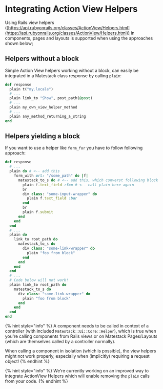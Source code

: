 # Integrating Action View Helpers

Using Rails view helpers ([https://api.rubyonrails.org/classes/ActionView/Helpers.html](https://api.rubyonrails.org/classes/ActionView/Helpers.html)) in components, pages and layouts is supported when using the approaches shown below;

## Helpers without a block

Simple Action View helpers working without a block, can easily be integrated in a Matestack class response by calling `plain`:

```ruby
def response
  plain t("my.locale")
  # ...
  plain link_to "Show", post_path(@post)
  # ...
  plain my_own_view_helper_method
  # ...
  plain any_method_returning_a_string
end
```

## Helpers yielding a block

If you want to use a helper like `form_for` you have to follow following approach:

```ruby
def response
  # ...
  plain do # <-- add this
    form_with url: "/some_path" do |f|
      matestack_to_s do # <-- add this, which converst following block to a string
        plain f.text_field :foo # <-- call plain here again
        br
        div class: "some-input-wrapper" do
          plain f.text_field :bar
        end
        br
        plain f.submit
      end
    end
  end
  # ...
  plain do
    link_to root_path do
      matestack_to_s do
        div class: "some-link-wrapper" do
          plain "foo from block"
        end
      end
    end
  end
  # ...
  # Code below will not work!
  plain link_to root_path do
    matestack_to_s do
      div class: "some-link-wrapper" do
        plain "foo from block"
      end
    end
  end
end
```

{% hint style="info" %}
A component needs to be called in context of a controller (with included `Matestack::Ui::Core::Helper`), which is true when you're calling components from Rails views or on Matestack Pages/Layouts (which are themselves called by a controller normally).

When calling a component in isolation (which is possible), the view helpers might not work properly, especially when (implicitly) requiring a request object!
{% endhint %}

{% hint style="info" %}
We're currently working on an improved way to integrate ActionView Helpers which will enable removing the `plain` calls from your code.
{% endhint %}
